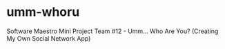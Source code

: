 # umm-whoru

Software Maestro Mini Project Team #12 - Umm... Who Are You? (Creating My Own Social Network App)